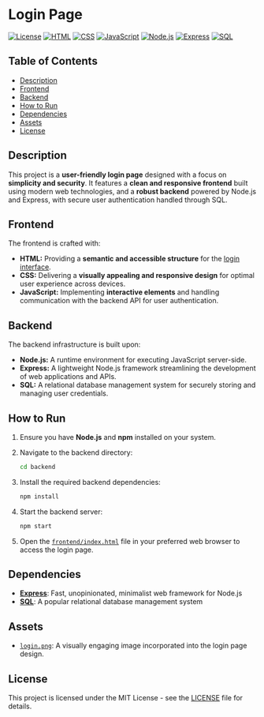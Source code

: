 # Login Page

[![License](https://img.shields.io/badge/License-MIT-blue.svg)](https://opensource.org/licenses/MIT)
[![HTML](https://img.shields.io/badge/HTML5-E34F26?style=flat&logo=html5&logoColor=white)](https://www.w3.org/TR/html52/)
[![CSS](https://img.shields.io/badge/CSS3-1572B6?style=flat&logo=css3&logoColor=white)](https://www.w3.org/TR/css-syntax-3/)
[![JavaScript](https://img.shields.io/badge/JavaScript-F7DF1E?style=flat&logo=javascript&logoColor=black)](https://www.ecma-international.org/publications-and-standards/standards/ecma-262/)
[![Node.js](https://img.shields.io/badge/Node.js-339933?style=flat&logo=node.js&logoColor=white)](https://nodejs.org/en/)
[![Express](https://img.shields.io/badge/Express.js-000000?style=flat&logo=express&logoColor=white)](https://expressjs.com/)
[![SQL](https://img.shields.io/badge/MySQL-4479A1?style=flat&logo=mysql&logoColor=white)](https://www.mysql.com/)

## Table of Contents

*   [Description](#description)
*   [Frontend](#frontend)
*   [Backend](#backend)
*   [How to Run](#how-to-run)
*   [Dependencies](#dependencies)
*   [Assets](#assets)
*   [License](#license)

## Description

This project is a **user-friendly login page** designed with a focus on **simplicity and security**. It features a **clean and responsive frontend** built using modern web technologies, and a **robust backend** powered by Node.js and Express, with secure user authentication handled through SQL.

## Frontend

The frontend is crafted with:

*   **HTML:** Providing a **semantic and accessible structure** for the [login interface](frontend/index.html).
*   **CSS:** Delivering a **visually appealing and responsive design** for optimal user experience across devices.
*   **JavaScript:** Implementing **interactive elements** and handling communication with the backend API for user authentication.

## Backend

The backend infrastructure is built upon:

*   **Node.js:** A runtime environment for executing JavaScript server-side.
*   **Express:** A lightweight Node.js framework streamlining the development of web applications and APIs.
*   **SQL:** A relational database management system for securely storing and managing user credentials.

## How to Run

1.  Ensure you have **Node.js** and **npm** installed on your system.
2.  Navigate to the backend directory:

    ```bash
    cd backend
    ```
3.  Install the required backend dependencies:

    ```bash
    npm install
    ```
4.  Start the backend server:

    ```bash
    npm start
    ```
5.  Open the [`frontend/index.html`](frontend/index.html) file in your preferred web browser to access the login page.

## Dependencies

*   [**Express**](https://expressjs.com/): Fast, unopinionated, minimalist web framework for Node.js
*   [**SQL**](https://www.mysql.com/): A popular relational database management system

## Assets

*   [`login.png`](frontend/assets/login.png): A visually engaging image incorporated into the login page design.

## License

This project is licensed under the MIT License - see the [LICENSE](LICENSE) file for details.
